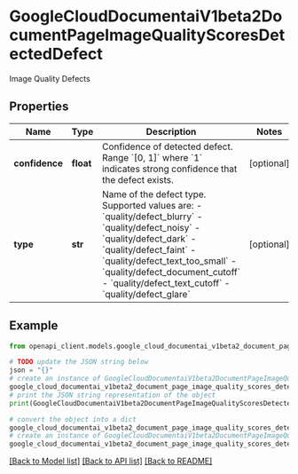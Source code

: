 # GoogleCloudDocumentaiV1beta2DocumentPageImageQualityScoresDetectedDefect

Image Quality Defects

## Properties

Name | Type | Description | Notes
------------ | ------------- | ------------- | -------------
**confidence** | **float** | Confidence of detected defect. Range &#x60;[0, 1]&#x60; where &#x60;1&#x60; indicates strong confidence that the defect exists. | [optional] 
**type** | **str** | Name of the defect type. Supported values are: - &#x60;quality/defect_blurry&#x60; - &#x60;quality/defect_noisy&#x60; - &#x60;quality/defect_dark&#x60; - &#x60;quality/defect_faint&#x60; - &#x60;quality/defect_text_too_small&#x60; - &#x60;quality/defect_document_cutoff&#x60; - &#x60;quality/defect_text_cutoff&#x60; - &#x60;quality/defect_glare&#x60; | [optional] 

## Example

```python
from openapi_client.models.google_cloud_documentai_v1beta2_document_page_image_quality_scores_detected_defect import GoogleCloudDocumentaiV1beta2DocumentPageImageQualityScoresDetectedDefect

# TODO update the JSON string below
json = "{}"
# create an instance of GoogleCloudDocumentaiV1beta2DocumentPageImageQualityScoresDetectedDefect from a JSON string
google_cloud_documentai_v1beta2_document_page_image_quality_scores_detected_defect_instance = GoogleCloudDocumentaiV1beta2DocumentPageImageQualityScoresDetectedDefect.from_json(json)
# print the JSON string representation of the object
print(GoogleCloudDocumentaiV1beta2DocumentPageImageQualityScoresDetectedDefect.to_json())

# convert the object into a dict
google_cloud_documentai_v1beta2_document_page_image_quality_scores_detected_defect_dict = google_cloud_documentai_v1beta2_document_page_image_quality_scores_detected_defect_instance.to_dict()
# create an instance of GoogleCloudDocumentaiV1beta2DocumentPageImageQualityScoresDetectedDefect from a dict
google_cloud_documentai_v1beta2_document_page_image_quality_scores_detected_defect_from_dict = GoogleCloudDocumentaiV1beta2DocumentPageImageQualityScoresDetectedDefect.from_dict(google_cloud_documentai_v1beta2_document_page_image_quality_scores_detected_defect_dict)
```
[[Back to Model list]](../README.md#documentation-for-models) [[Back to API list]](../README.md#documentation-for-api-endpoints) [[Back to README]](../README.md)


